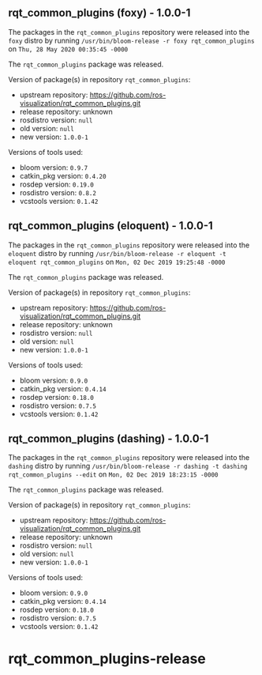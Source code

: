 ## rqt_common_plugins (foxy) - 1.0.0-1

The packages in the `rqt_common_plugins` repository were released into the `foxy` distro by running `/usr/bin/bloom-release -r foxy rqt_common_plugins` on `Thu, 28 May 2020 00:35:45 -0000`

The `rqt_common_plugins` package was released.

Version of package(s) in repository `rqt_common_plugins`:

- upstream repository: https://github.com/ros-visualization/rqt_common_plugins.git
- release repository: unknown
- rosdistro version: `null`
- old version: `null`
- new version: `1.0.0-1`

Versions of tools used:

- bloom version: `0.9.7`
- catkin_pkg version: `0.4.20`
- rosdep version: `0.19.0`
- rosdistro version: `0.8.2`
- vcstools version: `0.1.42`


## rqt_common_plugins (eloquent) - 1.0.0-1

The packages in the `rqt_common_plugins` repository were released into the `eloquent` distro by running `/usr/bin/bloom-release -r eloquent -t eloquent rqt_common_plugins` on `Mon, 02 Dec 2019 19:25:48 -0000`

The `rqt_common_plugins` package was released.

Version of package(s) in repository `rqt_common_plugins`:

- upstream repository: https://github.com/ros-visualization/rqt_common_plugins.git
- release repository: unknown
- rosdistro version: `null`
- old version: `null`
- new version: `1.0.0-1`

Versions of tools used:

- bloom version: `0.9.0`
- catkin_pkg version: `0.4.14`
- rosdep version: `0.18.0`
- rosdistro version: `0.7.5`
- vcstools version: `0.1.42`


## rqt_common_plugins (dashing) - 1.0.0-1

The packages in the `rqt_common_plugins` repository were released into the `dashing` distro by running `/usr/bin/bloom-release -r dashing -t dashing rqt_common_plugins --edit` on `Mon, 02 Dec 2019 18:23:15 -0000`

The `rqt_common_plugins` package was released.

Version of package(s) in repository `rqt_common_plugins`:

- upstream repository: https://github.com/ros-visualization/rqt_common_plugins.git
- release repository: unknown
- rosdistro version: `null`
- old version: `null`
- new version: `1.0.0-1`

Versions of tools used:

- bloom version: `0.9.0`
- catkin_pkg version: `0.4.14`
- rosdep version: `0.18.0`
- rosdistro version: `0.7.5`
- vcstools version: `0.1.42`


# rqt_common_plugins-release